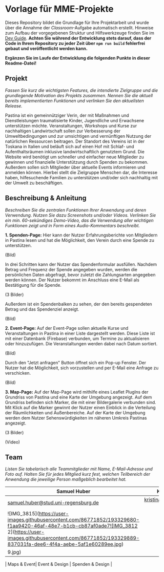 # Vorlage für MME-Projekte

Dieses Repository bildet die Grundlage für Ihre Projektarbeit und wurde über die Annahme der _Classroom_-Aufgabe automatisch erstellt. Hinweise zum Aufbau der vorgegebenen Struktur und Hilfswerkzeuge finden Sie im [Dev Guide](./DevGuide.md). **Achten Sie während der Entwicklung stets darauf, dass der Code in Ihrem Repository zu jeder Zeit über `npm run build` fehlerfrei gebaut und veröffentlicht werden kann.**

**Ergänzen Sie im Laufe der Entwicklung die folgenden Punkte in dieser Readme-Datei!**

## Projekt

_Fassen Sie kurz die wichtigsten Features, die intendierte Zielgruppe und die grundlegende Motivation des Projekts zusammen. Nennen Sie die aktuell bereits implementierten Funktionen und verlinken Sie den aktuellsten Release._

Pastina ist ein gemeinnütziger Verin, der mit Maßnahmen und Dienstleistungen traumatisierte Kinder, Jugendliche und Erwachsene unterstützen möchte. Veranstaltungen, Workshops und  Kurse zur nachhaltigen Landwirtschaft sollen zur Verbesserung der Umweltbedingungen und zur umsichtigen und vernünftigen Nutzung der natürlichen Ressourcen beitragen. Der Standort des Vereins ist in der Toskana in Italien und beläuft sich auf einen Hof mit Schlaf- und Aufenthaltsräumen inklusive landwirtschaftlich genutztem Grund. Die Website wird benötigt um schneller und einfacher neue Mitglieder zu gewinnen und finanzielle Unterstützung durch Spenden zu bekommen. Außerdem sollen sich Mitglieder über aktuelle Events informieren und anmelden können. Hierbei stellt die Zielgruppe Menschen dar, die Interesse haben, hilfesuchende Familien zu unterstützen und/oder sich nachhaltig mit der Umwelt zu beschäftigen.

## Beschreibung & Anleitung

_Beschreiben Sie die zentralen Funktionen Ihrer Anwendung und deren Verwendung. Nutzen Sie dazu Screenshots und/oder Videos. Verlinken Sie ein min. 60-sekündiges Demo-Video, das die Verwendung aller wichtigen Funktionen zeigt und in Form eines Audio-Kommentars beschreibt._

**1. Spenden-Page:**
Hier kann der Nutzer Erfahrungsberichte von Mitgliedern in Pastina lesen und hat die Möglichkeit, den Verein durch eine Spende zu unterstützen.

(Bild)

In drei Schritten kann der Nutzer das Spendenformular ausfüllen. Nachdem Betrag und Frequenz der Spende angegeben wurden, werden die persönlichen Daten abgefragt, bevor zuletzt die Zahlungsarten angegeben werden können. Der Nutzer bekommt im Anschluss eine E-Mail als Bestätigung für die Spende.

(3 Bilder)

Außerdem ist ein Spendenbalken zu sehen, der den bereits gespendeten Betrag und das Spendenziel anzeigt.

(Bild)

**2. Event-Page:**
Auf der Event-Page sollen aktuelle Kurse und Veranstaltungen in Pastina in einer Liste dargestellt werden. Diese Liste ist mit einer Datenbank (Firebase) verbunden, um Termine zu aktualisieren oder hinzuzufügen. Die Veranstaltungen werden dabei nach Datum sortiert. 

(Bild)

Durch den "Jetzt anfragen" Button öffnet sich ein Pop-up Fenster. Der Nutzer hat die Möglichkeit, sich vorzustellen und per E-Mail eine Anfrage zu verschicken.

(Bild)

**3. Map-Page:**
Auf der Map-Page wird mithilfe eines Leaflet PlugIns der Grundriss von Pastina und eine Karte der Umgebung angezeigt. Auf dem Grundriss befinden sich Marker, die mit einer Bildergalerie verbunden sind. Mit Klick auf die Marker gewinnt der Nutzer einen Einblick in die Verteilung der Räumlichkeiten und Außenbereiche. Auf der Karte der Umgebung werden dem Nutzer Sehenswürdigkeiten im näheren Umkreis Pastinas angezeigt.

(3 Bilder)


(Video)


## Team

_Listen Sie tabelarisch alle Teammitglieder mit Name, E-Mail-Adresse und Foto auf. Halten Sie für jedes Mitglied kurz fest, welchen Teilbereich der Anwendung die jeweilige Person maßgeblich bearbeitet hat._


| Samuel Huber | Kristina Neumüller| Dena Mehr |
| --------------|:--------------:| -------------------:|
| samuel.huber@stud.uni-regensburg.de| kristina.neumueller@stud.uni-regensburg.de| dena.mehr@stud.uni-regensburg.de |
|![IMG_3815](https://user-images.githubusercontent.com/86771852/193329680-f1aa9420-46af-48e7-b1cb-cb87af0ade7![IMG_3812 2](https://user-images.githubusercontent.com/86771852/193329889-837031fa-dee6-4f4a-aebe-5af1e60289ee.jpg)
9.jpg) |![IMG_3814](https://user-images.githubusercontent.com/86771852/193328703-bb3026f9-81a3-4d5e-a32d-32fc73703cc5.jpg)

| Maps & Event| Event & Design     | Spenden & Design |
